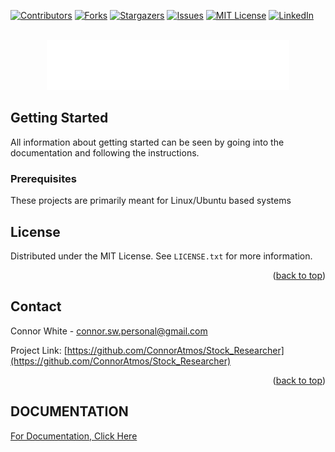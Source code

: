 <!-- Improved compatibility of back to top link: See: https://github.com/othneildrew/Best-README-Template/pull/73 -->
<a name="readme-top"></a>
<!--
*** Thanks for checking out the Best-README-Template. If you have a suggestion
*** that would make this better, please fork the repo and create a pull request
*** or simply open an issue with the tag "enhancement".
*** Don't forget to give the project a star!
*** Thanks again! Now go create something AMAZING! :D
-->



<!-- PROJECT SHIELDS -->
<!--
*** I'm using markdown "reference style" links for readability.
*** Reference links are enclosed in brackets [ ] instead of parentheses ( ).
*** See the bottom of this document for the declaration of the reference variables
*** for contributors-url, forks-url, etc. This is an optional, concise syntax you may use.
*** https://www.markdownguide.org/basic-syntax/#reference-style-links
-->
[![Contributors][contributors-shield]][contributors-url]
[![Forks][forks-shield]][forks-url]
[![Stargazers][stars-shield]][stars-url]
[![Issues][issues-shield]][issues-url]
[![MIT License][license-shield]][license-url]
[![LinkedIn][linkedin-shield]][linkedin-url]



<!-- PROJECT LOGO -->
<br />
<div align="center">
  <a href="https://github.com/othneildrew/Best-README-Template">
    <img src="/storage/logo.png" alt="Logo" height="80">
  </a>
</div>



<!-- GETTING STARTED -->
## Getting Started

All information about getting started can be seen by going into the documentation and following the instructions.

### Prerequisites

These projects are primarily meant for Linux/Ubuntu based systems



<!-- LICENSE -->
## License

Distributed under the MIT License. See `LICENSE.txt` for more information.

<p align="right">(<a href="#readme-top">back to top</a>)</p>



<!-- CONTACT -->
## Contact

Connor White - connor.sw.personal@gmail.com

Project Link: [https://github.com/ConnorAtmos/Stock_Researcher](https://github.com/ConnorAtmos/Stock_Researcher)

<p align="right">(<a href="#readme-top">back to top</a>)</p>


<!-- MARKDOWN LINKS & IMAGES -->
<!-- https://www.markdownguide.org/basic-syntax/#reference-style-links -->
[contributors-shield]: https://img.shields.io/github/contributors/ConnorAtmos/Stock_Researcher.svg?style=for-the-badge
[contributors-url]: https://github.com/ConnorAtmos/Stock_Researcher/graphs/contributors
[forks-shield]: https://img.shields.io/github/forks/ConnorAtmos/Stock_Researcher.svg?style=for-the-badge
[forks-url]: https://github.com/ConnorAtmos/Stock_Researcher/network/members
[stars-shield]: https://img.shields.io/github/stars/ConnorAtmos/Stock_Researcher.svg?style=for-the-badge
[stars-url]: https://github.com/ConnorAtmos/Stock_Researcher/stargazers
[issues-shield]: https://img.shields.io/github/issues/ConnorAtmos/Stock_Researcher.svg?style=for-the-badge
[issues-url]: https://github.com/ConnorAtmos/Stock_Researcher/issues
[license-shield]: https://img.shields.io/github/license/ConnorAtmos/Stock_Researcher.svg?style=for-the-badge
[license-url]: https://github.com/ConnorAtmos/Stock_Researcher/blob/master/LICENSE.txt
[linkedin-shield]: https://img.shields.io/badge/-LinkedIn-black.svg?style=for-the-badge&logo=linkedin&colorB=555
[linkedin-url]: https://www.linkedin.com/in/connor-white-38a5501a0/


## DOCUMENTATION

[For Documentation, Click Here](docs/DOCS.md)

